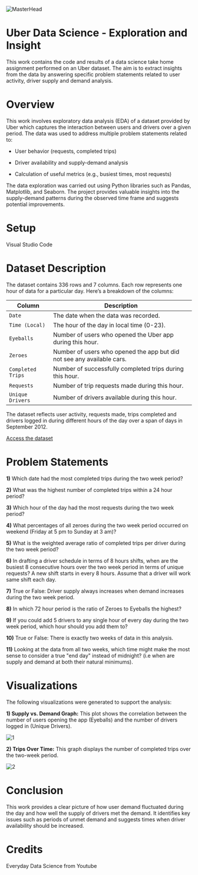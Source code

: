 ![MasterHead](https://github.com/user-attachments/assets/df01824d-2b3a-4d40-b330-dc34ff53b698)


# Uber Data Science - Exploration and Insight

This work contains the code and results of a data science take home assignment performed on an Uber dataset. The aim is to extract insights from the data by answering specific problem statements related to user activity, driver supply and demand analysis.

# Overview

This work involves exploratory data analysis (EDA) of a dataset provided by Uber which captures the interaction between users and drivers over a given period. The data was used to address multiple problem statements related to:

- User behavior (requests, completed trips)
  
- Driver availability and supply-demand analysis
  
- Calculation of useful metrics (e.g., busiest times, most requests)
  
The data exploration was carried out using Python libraries such as Pandas, Matplotlib, and Seaborn. The project provides valuable insights into the supply-demand patterns during the observed time frame and suggests potential improvements.

# Setup

Visual Studio Code

# Dataset Description

The dataset contains 336 rows and 7 columns. Each row represents one hour of data for a particular day. Here’s a breakdown of the columns:

| Column            | Description                                                            |
|-------------------|------------------------------------------------------------------------|
| `Date`            | The date when the data was recorded.                                   |
| `Time (Local)`    | The hour of the day in local time (0-23).                              |
| `Eyeballs`        | Number of users who opened the Uber app during this hour.              |
| `Zeroes`          | Number of users who opened the app but did not see any available cars. |
| `Completed Trips` | Number of successfully completed trips during this hour.               |
| `Requests`        | Number of trip requests made during this hour.                         |
| `Unique Drivers`  | Number of drivers available during this hour.                          |

The dataset reflects user activity, requests made, trips completed and drivers logged in during different hours of the day over a span of days in September 2012.

[Access the dataset](https://github.com/BIKASH1002/Uber-Data-Science/blob/c8af5820b24d80ff28876e5f1ba79b47ddde008c/uber_dataset.csv)

# Problem Statements

**1)** Which date had the most completed trips during the two week period?
   
**2)** What was the highest number of completed trips within a 24 hour period?

**3)** Which hour of the day had the most requests during the two week period?

**4)** What percentages of all zeroes during the two week period occurred on weekend (Friday at 5 pm to Sunday at 3 am)? 

**5)** What is the weighted average ratio of completed trips per driver during the two week period? 

**6)** In drafting a driver schedule in terms of 8 hours shifts, when are the busiest 8 consecutive hours over the two week period in terms of unique requests? A new shift starts in every 8 hours. Assume that a driver will work same shift each day.

**7)** True or False: Driver supply always increases when demand increases during the two week period.

**8)** In which 72 hour period is the ratio of Zeroes to Eyeballs the highest?

**9)** If you could add 5 drivers to any single hour of every day during the two week period, which hour should you add them to? 

**10)** True or False: There is exactly two weeks of data in this analysis.

**11)** Looking at the data from all two weeks, which time might make the most sense to consider a true "end day" instead of midnight? (i.e when are supply and demand at both their natural minimums).

# Visualizations

The following visualizations were generated to support the analysis:

**1) Supply vs. Demand Graph:** This plot shows the correlation between the number of users opening the app (Eyeballs) and the number of drivers logged in (Unique Drivers).

![1](https://github.com/user-attachments/assets/5653a861-5d4c-4d9d-bce4-a2404ea8ea7a)

**2) Trips Over Time:** This graph displays the number of completed trips over the two-week period.

![2](https://github.com/user-attachments/assets/35389e55-c0fc-42a2-9fca-ccc770eb4aed)

# Conclusion

This work provides a clear picture of how user demand fluctuated during the day and how well the supply of drivers met the demand. It identifies key issues such as periods of unmet demand and suggests times when driver availability should be increased.

# Credits

Everyday Data Science from Youtube
